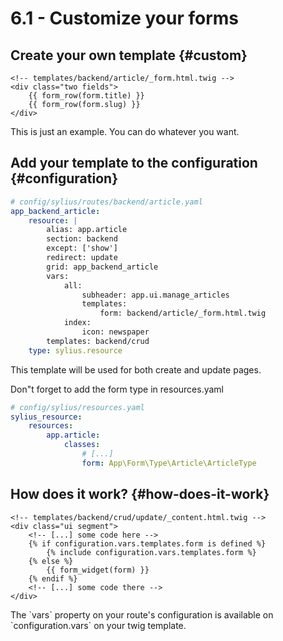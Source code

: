 # 6.1 - Customize your forms

## Create your own template {#custom}

```twig
<!-- templates/backend/article/_form.html.twig -->
<div class="two fields">
    {{ form_row(form.title) }}
    {{ form_row(form.slug) }}
</div>

```

This is just an example. You can do whatever you want.

## Add your template to the configuration {#configuration}

```yaml
# config/sylius/routes/backend/article.yaml
app_backend_article:
    resource: |
        alias: app.article
        section: backend
        except: ['show']
        redirect: update
        grid: app_backend_article
        vars:
            all:
                subheader: app.ui.manage_articles
                templates:
                    form: backend/article/_form.html.twig
            index:
                icon: newspaper
        templates: backend/crud
    type: sylius.resource
```

This template will be used for both create and update pages.

Don"t forget to add the form type in resources.yaml

```yaml
# config/sylius/resources.yaml
sylius_resource:
    resources:
        app.article:
            classes:
                # [...]
                form: App\Form\Type\Article\ArticleType
```

## How does it work? {#how-does-it-work}

```twig
<!-- templates/backend/crud/update/_content.html.twig -->
<div class="ui segment">
    <!-- [...] some code here -->
    {% if configuration.vars.templates.form is defined %}
        {% include configuration.vars.templates.form %}
    {% else %}
        {{ form_widget(form) }}
    {% endif %}
    <!-- [...] some code there -->
</div>
```

<div markdown="1" class="block-note">
The `vars` property on your route's configuration is available on `configuration.vars` on your twig template.
</div>
